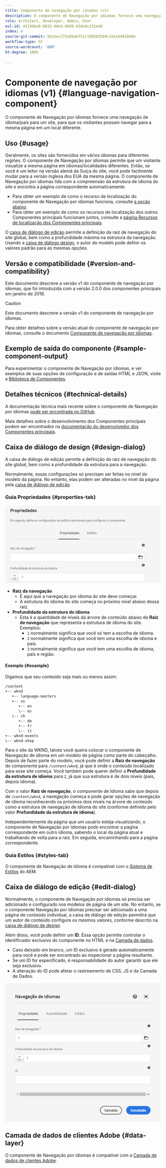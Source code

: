 ```yaml
---
title: Componente de navegação por idiomas (v1)
description: O componente de Navegação por idiomas fornece uma navegação de idioma/país para um site, para que os visitantes possam navegar para a mesma página em um idioma diferente.
role: Architect, Developer, Admin, User
exl-id: 41194ba0-6833-40e5-88d9-036e9c231edd
index: n
source-git-commit: 92a3ec273a5be6751c1503835b9c2e5cbd61bb9e
workflow-type: ht
source-wordcount: '800'
ht-degree: 100%

---
```



# Componente de navegação por idiomas (v1) {#language-navigation-component}

O componente de Navegação por idiomas fornece uma navegação de idioma/país para um site, para que os visitantes possam navegar para a mesma página em um local diferente.

## Uso {#usage}

Geralmente, os sites são fornecidos em vários idiomas para diferentes regiões. O componente de Navegação por idiomas permite que um visitante visualize a mesma página em idiomas/localidades diferentes. Então, se você é um leitor na versão alemã da Suíça do site, você pode facilmente mudar para a versão inglesa dos EUA da mesma página. O componente de Navegação por idiomas lida com a compreensão da estrutura de idioma do site e encontra a página correspondente automaticamente.

* Para obter um exemplo de como o recurso de localização do componente de Navegação por idiomas funciona, consulte [a seção abaixo](#example).
* Para obter um exemplo de como os recursos de localização dos outros Componentes principais funcionam juntos, consulte a [página Recursos de localização dos Componentes principais](/help/get-started/localization.md).

O [caixa de diálogo de edição](#edit-dialog) permite a definição da raiz de navegação do site global, bem como a profundidade máxima na estrutura da navegação. Usando a [caixa de diálogo design](#design-dialog), o autor do modelo pode definir os valores padrão para as mesmas opções.

## Versão e compatibilidade {#version-and-compatibility}

Este documento descreve a versão v1 do componente de navegação por idiomas, que foi introduzida com a versão 2.0.0 dos componentes principais em janeiro de 2018.

>[!CAUTION]
>
>Este documento descreve a versão v1 do componente de navegação por idiomas.
>
>Para obter detalhes sobre a versão atual do componente de navegação por idiomas, consulte o documento [Componente de navegação por idiomas](/help/components/language-navigation.md).

## Exemplo de saída do componente {#sample-component-output}

Para experimentar o componente de Navegação por idiomas, e ver exemplos de suas opções de configuração e de saídas HTML e JSON, visite a [Biblioteca de Componentes](https://adobe.com/go/aem_cmp_library_langnav_br).

## Detalhes técnicos {#technical-details}

A documentação técnica mais recente sobre o componente de Navegação por idiomas [pode ser encontrada no GitHub](https://adobe.com/go/aem_cmp_tech_langnav_v1_br).

Mais detalhes sobre o desenvolvimento dos Componentes principais podem ser encontrados na [documentação do desenvolvedor dos Componentes principais](/help/developing/overview.md).

## Caixa de diálogo de design {#design-dialog}

A caixa de diálogo de edição permite a definição da raiz de navegação do site global, bem como a profundidade da estrutura para a navegação.

Normalmente, essas configurações só precisam ser feitas no nível do modelo da página. No entanto, elas podem ser alteradas no nível da página pela [caixa de diálogo de edição](#edit-dialog).

### Guia Propriedades {#properties-tab}

![Caixa de diálogo de design do componente de Navegação por idiomas](/help/assets/language-navigation-design.png)

* **Raiz da navegação**
   * É aqui que a navegação por idioma do site deve começar.
   * A estrutura do idioma do site começa no próximo nível abaixo dessa raiz.
* **Profundidade da estrutura do idioma**
   * Esta é a quantidade de níveis da árvore de conteúdo abaixo de **Raiz de navegação** que representa a estrutura de idioma do site. Exemplos:
      * `1` normalmente significa que você só tem a escolha de idioma.
      * `2` normalmente significa que você tem uma escolha de idioma e país.
      * `3` normalmente significa que você tem uma escolha de idioma, país e região.

#### Exemplo {#example}

Digamos que seu conteúdo seja mais ou menos assim:

```
/content
+-- wknd
   +-- language-masters
   +-- us
      +-- en
      \-- es
   \-- ch
      +-- de
      +-- fr
      \-- it
+-- wknd-events
\-- wknd-shop
```

Para o site da WKND, talvez você queira colocar o componente de Navegação de idioma em um modelo de página como parte do cabeçalho. Depois de fazer parte do modelo, você pode definir a **Raiz de navegação** do componente para `/content/wknd`, já que é onde o conteúdo localizado para esse site começa. Você também pode querer definir a **Profundidade da estrutura de idioma** para `2`, já que sua estrutura é de dois níveis (país, depois idioma).

Com o valor **Raiz de navegação**, o componente de Idioma sabe que depois de `/content/wknd`, a navegação começa e pode gerar opções de navegação de idioma reconhecendo os próximos dois níveis na árvore de conteúdo como a estrutura de navegação de idioma do site (conforme definido pelo valor **Profundidade da estrutura de idioma**).

Independentemente da página que um usuário esteja visualizando, o componente de Navegação por idiomas pode encontrar a página correspondente em outro idioma, sabendo o local da página atual e trabalhando de volta para a raiz. Em seguida, encaminhando para a página correspondente.

### Guia Estilos {#styles-tab}

O componente de Navegação de Idioma é compatível com o [Sistema de Estilos](/help/get-started/authoring.md#component-styling) do AEM.

## Caixa de diálogo de edição {#edit-dialog}

Normalmente, o componente de Navegação por idiomas só precisa ser adicionado e configurado nos modelos de página de um site. No entanto, se o componente Navegação por idiomas precisar ser adicionado a uma página de conteúdo individual, a caixa de diálogo de edição permitirá que um autor de conteúdo configure os mesmos valores, conforme descrito na [caixa de diálogo de design](#design-dialog).

Além disso, você pode definir um **ID**. Essa opção permite controlar o identificador exclusivo do componente no HTML e na [Camada de dados](/help/developing/data-layer/overview.md).

* Caso deixado em branco, um ID exclusivo é gerado automaticamente para você e pode ser encontrado ao inspecionar a página resultante.
* Se um ID for especificado, é responsabilidade do autor garantir que ele seja exclusivo.
* A alteração do ID pode afetar o rastreamento de CSS, JS e da Camada de Dados.

![Caixa de diálogo de edição do componente Navegação por idiomas](/help/assets/language-navigation-edit.png)

## Camada de dados de clientes Adobe {#data-layer}

O componente de Navegação por idiomas é compatível com a [Camada de dados de clientes Adobe](/help/developing/data-layer/overview.md).

